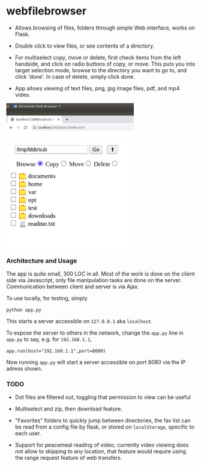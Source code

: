 # webfilebrowser

- Allows browsing of files, folders through simple Web interface,
  works on Flask.

- Double click to view files, or see contents of a directory.

- For multiselect copy, move or delete, first check items from the
  left handside, and click on radio buttons of copy, or move. This
  puts you into target selection mode, browse to the directory you
  want to go to, and click 'done'. In case of delete, simply click
  done.

- App allows viewing of text files, png, jpg image files, pdf, and mp4
  video.

<img width="340" src="webfilebrowser.png"/>

### Architecture and Usage

The app is quite small, 300 LOC in all. Most of the work is done on the
client side via Javascript, only file manipulation tasks are done on
the server. Communication between client and server is via Ajax.

To use locally, for testing, simply

```
python app.py
```

This starts a server accessible on `127.0.0.1` aka `localhost`. 

To expose the server to others in the network, change the `app.py`
line in `app.py` to say, e.g. for `192.168.1.1`,

```
app.run(host="192.168.1.1",port=8080)
```

Now running `app.py` will start a server accessible on port 8080 via
the IP adress shown. 

### TODO

- Dot files are filtered out, toggling that permission to view can be useful

- Multiselect and zip, then download feature.

- "Favorites" folders to quickly jump between directories, the fav list
  can be read from a config file by flask, or stored on `localStorage`,
  specific to each user.

- Support for peacemeal reading of video, currently video viewing does
  not allow to skipping to any location, that feature would require
  using the range request feature of web transfers.

